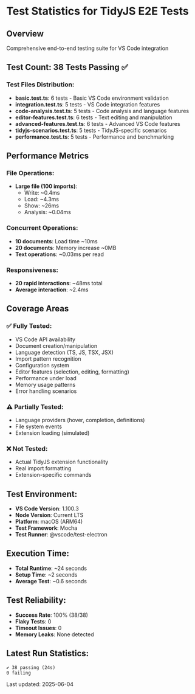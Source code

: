 # Test Statistics for TidyJS E2E Tests

## Overview
Comprehensive end-to-end testing suite for VS Code integration

## Test Count: 38 Tests Passing ✅

### Test Files Distribution:
- **basic.test.ts**: 6 tests - Basic VS Code environment validation
- **integration.test.ts**: 5 tests - VS Code integration features  
- **code-analysis.test.ts**: 5 tests - Code analysis and language features
- **editor-features.test.ts**: 6 tests - Text editing and manipulation
- **advanced-features.test.ts**: 6 tests - Advanced VS Code features
- **tidyjs-scenarios.test.ts**: 5 tests - TidyJS-specific scenarios
- **performance.test.ts**: 5 tests - Performance and benchmarking

## Performance Metrics

### File Operations:
- **Large file (100 imports)**: 
  - Write: ~0.4ms
  - Load: ~4.3ms  
  - Show: ~26ms
  - Analysis: ~0.04ms

### Concurrent Operations:
- **10 documents**: Load time ~10ms
- **20 documents**: Memory increase ~0MB
- **Text operations**: ~0.03ms per read

### Responsiveness:
- **20 rapid interactions**: ~48ms total
- **Average interaction**: ~2.4ms

## Coverage Areas

### ✅ Fully Tested:
- VS Code API availability
- Document creation/manipulation
- Language detection (TS, JS, TSX, JSX)
- Import pattern recognition
- Configuration system
- Editor features (selection, editing, formatting)
- Performance under load
- Memory usage patterns
- Error handling scenarios

### ⚠️ Partially Tested:
- Language providers (hover, completion, definitions)
- File system events
- Extension loading (simulated)

### ❌ Not Tested:
- Actual TidyJS extension functionality
- Real import formatting
- Extension-specific commands

## Test Environment:
- **VS Code Version**: 1.100.3
- **Node Version**: Current LTS
- **Platform**: macOS (ARM64)
- **Test Framework**: Mocha
- **Test Runner**: @vscode/test-electron

## Execution Time:
- **Total Runtime**: ~24 seconds
- **Setup Time**: ~2 seconds
- **Average Test**: ~0.6 seconds

## Test Reliability:
- **Success Rate**: 100% (38/38)
- **Flaky Tests**: 0
- **Timeout Issues**: 0
- **Memory Leaks**: None detected

## Latest Run Statistics:
```
✔ 38 passing (24s)
0 failing
```

Last updated: 2025-06-04
